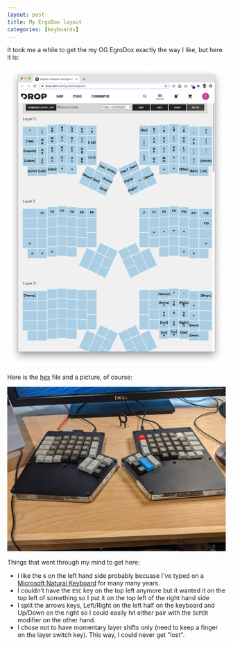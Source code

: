 ```yaml
---
layout: post
title: My ErgoDox layout
categories: [keyboards]
---
```


It took me a while to get the my OG EgroDox exactly the way I like, but here it is:

![](/images/ergodox-layout.png)


Here is the [hex](/assets/firmware.hex) file and a picture, of course:

![](/images/ergodox-final.jpg)

Things that went through my mind to get here:

* I like the `6` on the left hand side probably becuase I've typed on a [Microsoft Natural Keyboard](https://en.wikipedia.org/wiki/Microsoft_ergonomic_keyboards#/media/File:MicrosoftNaturalKeyboardGen1.jpg) for many many years. 
* I couldn't have the `ESC` key on the top left anymore but it wanted it on the top left of something so I put it on the top left of the right hand side
* I split the arrows keys, Left/Right on the left half on the keyboard and Up/Down on the right so I could easily hit either pair with the `SUPER` modifier on the other hand.
* I chose not to have momentary layer shifts only (need to keep a finger on the layer switch key).  This way, I could never get "lost".







